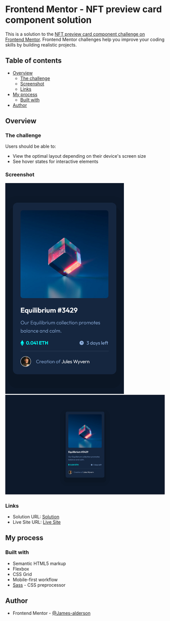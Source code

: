 # Frontend Mentor - NFT preview card component solution

This is a solution to the [NFT preview card component challenge on Frontend Mentor](https://www.frontendmentor.io/challenges/nft-preview-card-component-SbdUL_w0U). Frontend Mentor challenges help you improve your coding skills by building realistic projects. 

## Table of contents

- [Overview](#overview)
  - [The challenge](#the-challenge)
  - [Screenshot](#screenshot)
  - [Links](#links)
- [My process](#my-process)
  - [Built with](#built-with)
- [Author](#author)

## Overview

### The challenge

Users should be able to:

- View the optimal layout depending on their device's screen size
- See hover states for interactive elements

### Screenshot

![](./assets/screenshots/mobile-design.png)
![](./assets/screenshots/desktop-design.png)

### Links

- Solution URL: [Solution](https://www.frontendmentor.io/solutions/nft-preview-card-component-ThFvBjUiJa)
- Live Site URL: [Live Site](https://james-alderson.github.io/Frontend-Mentor/Solutions/09-NFT-preview-card-component/index.html)

## My process

### Built with

- Semantic HTML5 markup
- Flexbox
- CSS Grid
- Mobile-first workflow
- [Sass](https://sass-lang.com/) - CSS preprocessor

## Author

- Frontend Mentor - [@James-alderson](https://www.frontendmentor.io/profile/James-alderson)
